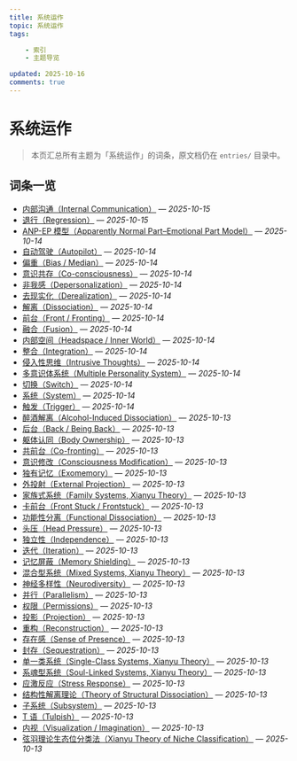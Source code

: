 ```yaml
---
title: 系统运作
topic: 系统运作
tags:

    - 索引
    - 主题导览

updated: 2025-10-16
comments: true
---
```


# 系统运作

> 本页汇总所有主题为「系统运作」的词条，原文档仍在 `entries/` 目录中。

## 词条一览

- [内部沟通（Internal Communication）](Internal-Communication.md) — *2025-10-15*
- [退行（Regression）](Regression.md) — *2025-10-15*
- [ANP-EP 模型（Apparently Normal Part–Emotional Part Model）](Apparently-Normal-Part-Emotional-Part-Model.md) — *2025-10-14*
- [自动驾驶（Autopilot）](Autopilot.md) — *2025-10-14*
- [偏重（Bias / Median）](Bias.md) — *2025-10-14*
- [意识共存（Co-consciousness）](Co-Consciousness.md) — *2025-10-14*
- [非我感（Depersonalization）](Depersonalization.md) — *2025-10-14*
- [去现实化（Derealization）](Derealization.md) — *2025-10-14*
- [解离（Dissociation）](Dissociation.md) — *2025-10-14*
- [前台（Front / Fronting）](Front-Fronting.md) — *2025-10-14*
- [融合（Fusion）](Fusion.md) — *2025-10-14*
- [内部空间（Headspace / Inner World）](Headspace-Inner-World.md) — *2025-10-14*
- [整合（Integration）](Integration.md) — *2025-10-14*
- [侵入性思维（Intrusive Thoughts）](Intrusive-Thoughts.md) — *2025-10-14*
- [多意识体系统（Multiple Personality System）](Multiple_Personality_System.md) — *2025-10-14*
- [切换（Switch）](Switch.md) — *2025-10-14*
- [系统（System）](System.md) — *2025-10-14*
- [触发（Trigger）](Trigger.md) — *2025-10-14*
- [醉酒解离（Alcohol-Induced Dissociation）](Alcohol-Induced-Dissociation.md) — *2025-10-13*
- [后台（Back / Being Back）](Back-Being-Back.md) — *2025-10-13*
- [躯体认同（Body Ownership）](Body-Ownership.md) — *2025-10-13*
- [共前台（Co-fronting）](Co-Fronting.md) — *2025-10-13*
- [意识修改（Consciousness Modification）](Consciousness-Modification.md) — *2025-10-13*
- [独有记忆（Exomemory）](Exomemory.md) — *2025-10-13*
- [外投射（External Projection）](External-Projection.md) — *2025-10-13*
- [家族式系统（Family Systems, Xianyu Theory）](Family-Systems-Xianyu.md) — *2025-10-13*
- [卡前台（Front Stuck / Frontstuck）](Frontstuck.md) — *2025-10-13*
- [功能性分离（Functional Dissociation）](Functional-Dissociation.md) — *2025-10-13*
- [头压（Head Pressure）](Head-Pressure.md) — *2025-10-13*
- [独立性（Independence）](Independence.md) — *2025-10-13*
- [迭代（Iteration）](Iteration.md) — *2025-10-13*
- [记忆屏蔽（Memory Shielding）](Memory-Shielding.md) — *2025-10-13*
- [混合型系统（Mixed Systems, Xianyu Theory）](Mixed-Systems-Xianyu.md) — *2025-10-13*
- [神经多样性（Neurodiversity）](Neurodiversity.md) — *2025-10-13*
- [并行（Parallelism）](Parallelism.md) — *2025-10-13*
- [权限（Permissions）](Permissions.md) — *2025-10-13*
- [投影（Projection）](Projection.md) — *2025-10-13*
- [重构（Reconstruction）](Reconstruction.md) — *2025-10-13*
- [存在感（Sense of Presence）](Sense-Of-Presence.md) — *2025-10-13*
- [封存（Sequestration）](Sequestration.md) — *2025-10-13*
- [单一类系统（Single-Class Systems, Xianyu Theory）](Single-Class-Systems-Xianyu.md) — *2025-10-13*
- [系魂型系统（Soul-Linked Systems, Xianyu Theory）](Soul-Linked-Systems-Xianyu.md) — *2025-10-13*
- [应激反应（Stress Response）](Stress-Response.md) — *2025-10-13*
- [结构性解离理论（Theory of Structural Dissociation）](Structural-Dissociation-Theory.md) — *2025-10-13*
- [子系统（Subsystem）](Subsystem.md) — *2025-10-13*
- [T 语（Tulpish）](Tulpish.md) — *2025-10-13*
- [内视（Visualization / Imagination）](Visualization-Imagination.md) — *2025-10-13*
- [弦羽理论生态位分类法（Xianyu Theory of Niche Classification）](Xianyu-Theory-Niche-Classification.md) — *2025-10-13*
